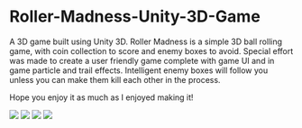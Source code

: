# Roller-Madness-Unity-3D-Game
A 3D game built using Unity 3D.
Roller Madness is a simple 3D ball rolling game, with coin collection to score and enemy boxes to avoid. Special effort was made to create a user friendly game complete with game UI and in game particle and trail effects. Intelligent enemy boxes will follow you unless you can make them kill each other in the process.

Hope you enjoy it as much as I enjoyed making it!

![](https://raw.githubusercontent.com/codedDeath/Roller-Madness-Unity-3D-Game/master/_Screenshot%20(50).png)
![](https://raw.githubusercontent.com/codedDeath/Roller-Madness-Unity-3D-Game/master/_Screenshot%20(51).png)
![](https://raw.githubusercontent.com/codedDeath/Roller-Madness-Unity-3D-Game/master/_Screenshot%20(52).png)
![](https://raw.githubusercontent.com/codedDeath/Roller-Madness-Unity-3D-Game/master/_Screenshot%20(53).png)
